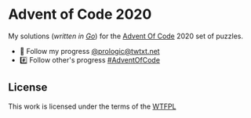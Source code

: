 # Advent of Code 2020

My solutions (_written in [Go](https://golang.org)_) for the [Advent Of Code](https://adventofcode.com/2020/)
2020 set of puzzles.

- 📕 Follow my progress [@prologic@twtxt.net](https://twtxt.net/users/prologic)
- #️⃣  Follow other's progress [#AdventOfCode](https://twtxt.net/)

## License

This work is licensed under the terms of the [WTFPL](http://www.wtfpl.net/)
